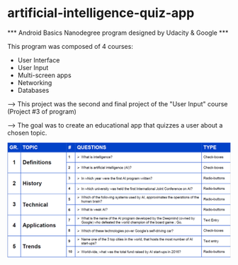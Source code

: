 # artificial-intelligence-quiz-app

*** Android Basics Nanodegree program designed by Udacity & Google ***

This program was composed of 4 courses:
* User Interface
* User Input
* Multi-screen apps
* Networking
* Databases

--> This project was the second and final project of the "User Input" course (Project #3 of program)

--> The goal was to create an educational app that quizzes a user about a chosen topic.

![Themes & Questions](/udacity-abn-quiz-app-themes-questions.png?raw=true)
